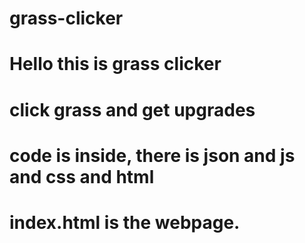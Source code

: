 # grass-clicker

# Hello this is grass clicker
# click grass and get upgrades

# code is inside, there is json and js and css and html

# index.html is the webpage.
